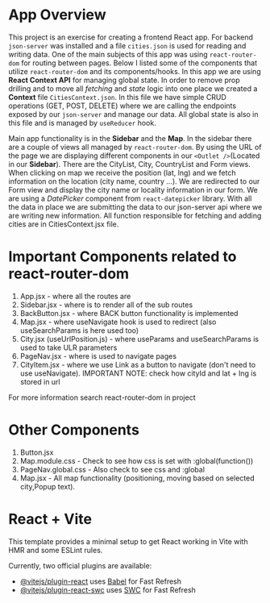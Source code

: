 # App Overview

This project is an exercise for creating a frontend React app. For backend `json-server` was installed and a file `cities.json` is used for reading and writing data. One of the main subjects of this app was using `react-router-dom` for routing between pages. Below I listed some of the components that utilize `react-router-dom` and its components/hooks. In this app we are using **React Context API** for managing global state. In order to remove prop drilling and to move all _fetching_ and _state_ logic into one place we created a **Context** file `CitiesContext.json`. In this file we have simple CRUD operations (GET, POST, DELETE) where we are calling the endpoints exposed by our `json-server` and manage our data. All global state is also in this file and is managed by `useReducer` hook.

Main app functionality is in the **Sidebar** and the **Map**. In the sidebar there are a couple of views all managed by `react-router-dom`. By using the URL of the page we are displaying different components in our `<Outlet />`(Located in our **Sidebar**). There are the CityList, City, CountryList and Form views. When clicking on map we receive the position (lat, lng) and we fetch information on the location (city name, country ...). We are redirected to our Form view and display the city name or locality information in our form. We are using a _DatePicker_ component from `react-datepicker` library. With all the data in place we are submitting the data to our json-server api where we are writing new information. All function responsible for fetching and adding cities are in CitiesContext.jsx file.

# Important Components related to react-router-dom

1. App.jsx - where all the routes are
2. Sidebar.jsx - where <Outlet /> is to render all of the sub routes
3. BackButton.jsx - where BACK button functionality is implemented
4. Map.jsx - where useNavigate hook is used to redirect (also useSearchParams is here used too)
5. City.jsx (useUrlPosition.js) - where useParams and useSearchParams is used to take ULR parameters
6. PageNav.jsx - where <NavLink /> is used to navigate pages
7. CityItem.jsx - where we use Link as a button to navigate (don't need to use useNavigate). IMPORTANT NOTE: check how cityId and lat + lng is stored in url

For more information search react-router-dom in project

# Other Components

1. Button.jsx
2. Map.module.css - Check to see how css is set with :global(function())
3. PageNav.global.css - Also check to see css and :global
4. Map.jsx - All map functionality (positioning, moving based on selected city,Popup text).

# React + Vite

This template provides a minimal setup to get React working in Vite with HMR and some ESLint rules.

Currently, two official plugins are available:

- [@vitejs/plugin-react](https://github.com/vitejs/vite-plugin-react/blob/main/packages/plugin-react/README.md) uses [Babel](https://babeljs.io/) for Fast Refresh
- [@vitejs/plugin-react-swc](https://github.com/vitejs/vite-plugin-react-swc) uses [SWC](https://swc.rs/) for Fast Refresh
